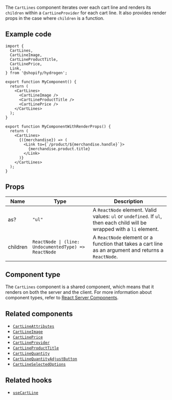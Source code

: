 <!-- This file is generated from the source code. Edit the files in /packages/hydrogen/src/components/CartLines and run 'yarn generate-docs' at the root of this repo. -->

The `CartLines` component iterates over each cart line and renders its `children` within
a `CartLineProvider` for each cart line. It also provides render props in the case where `children` is a function.

## Example code

```tsx
import {
  CartLines,
  CartLineImage,
  CartLineProductTitle,
  CartLinePrice,
  Link,
} from '@shopify/hydrogen';

export function MyComponent() {
  return (
    <CartLines>
      <CartLineImage />
      <CartLineProductTitle />
      <CartLinePrice />
    </CartLines>
  );
}

export function MyComponentWithRenderProps() {
  return (
    <CartLines>
      {({merchandise}) => (
        <Link to={`/product/${merchandise.handle}`}>
          {merchandise.product.title}
        </Link>
      )}
    </CartLines>
  );
}
```

## Props

| Name     | Type                                                                | Description                                                                                                             |
| -------- | ------------------------------------------------------------------- | ----------------------------------------------------------------------------------------------------------------------- |
| as?      | <code>"ul"</code>                                                   | A `ReactNode` element. Valid values: `ul` or `undefined`. If `ul`, then each child will be wrapped with a `li` element. |
| children | <code>ReactNode &#124; (line: UndocumentedType) => ReactNode</code> | A `ReactNode` element or a function that takes a cart line as an argument and returns a `ReactNode`.                    |

## Component type

The `CartLines` component is a shared component, which means that it renders on both the server and the client. For more information about component types, refer to [React Server Components](/custom-storefronts/hydrogen/framework/react-server-components).

## Related components

- [`CartLineAttributes`](/api/hydrogen/components/cart/cartlineattributes)
- [`CartLineImage`](/api/hydrogen/components/cart/cartlineimage)
- [`CartLinePrice`](/api/hydrogen/components/cart/cartlineprice)
- [`CartLineProvider`](/api/hydrogen/components/cart/cartlineprovider)
- [`CartLineProductTitle`](/api/hydrogen/components/cart/cartlineproducttitle)
- [`CartLineQuantity`](/api/hydrogen/components/cart/cartlinequantity)
- [`CartLineQuantityAdjustButton`](/api/hydrogen/components/cart/cartlinequantityadjustbutton)
- [`CartLineSelectedOptions`](/api/hydrogen/components/cart/cartlineselectedoptions)

## Related hooks

- [`useCartLine`](/api/hydrogen/hooks/cart/usecart)
